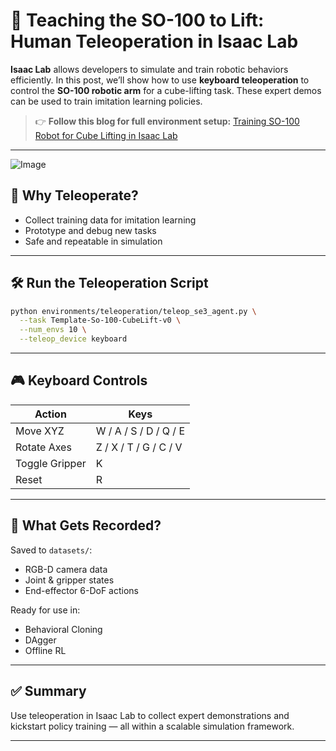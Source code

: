 # 🚀 Teaching the SO-100 to Lift: Human Teleoperation in Isaac Lab

**Isaac Lab** allows developers to simulate and train robotic behaviors efficiently. In this post, we’ll show how to use **keyboard teleoperation** to control the **SO-100 robotic arm** for a cube-lifting task. These expert demos can be used to train imitation learning policies.

> 👉 **Follow this blog for full environment setup:**
> [Training SO-100 Robot for Cube Lifting in Isaac Lab](https://medium.com/@kabilankb2003/training-so-100-robot-for-cube-lifting-in-isaac-lab-from-simulation-to-intelligent-control-with-9e81f94c6d6e)

---

![Image](https://github.com/user-attachments/assets/cfffa2d1-c61a-4b8e-ba0e-650fb46cdc9f)

## 🧠 Why Teleoperate?

* Collect training data for imitation learning
* Prototype and debug new tasks
* Safe and repeatable in simulation

---

## 🛠️ Run the Teleoperation Script

```bash
python environments/teleoperation/teleop_se3_agent.py \
  --task Template-So-100-CubeLift-v0 \
  --num_envs 10 \
  --teleop_device keyboard
```

---

## 🎮 Keyboard Controls

| Action         | Keys                  |
| -------------- | --------------------- |
| Move XYZ       | W / A / S / D / Q / E |
| Rotate Axes    | Z / X / T / G / C / V |
| Toggle Gripper | K                     |
| Reset          | R                     |

---

## 💾 What Gets Recorded?

Saved to `datasets/`:

* RGB-D camera data
* Joint & gripper states
* End-effector 6-DoF actions

Ready for use in:

* Behavioral Cloning
* DAgger
* Offline RL

---

## ✅ Summary

Use teleoperation in Isaac Lab to collect expert demonstrations and kickstart policy training — all within a scalable simulation framework.

---
